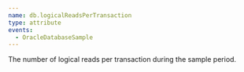 ```yaml
---
name: db.logicalReadsPerTransaction
type: attribute
events:
  - OracleDatabaseSample
---
```


The number of logical reads per transaction during the sample period.